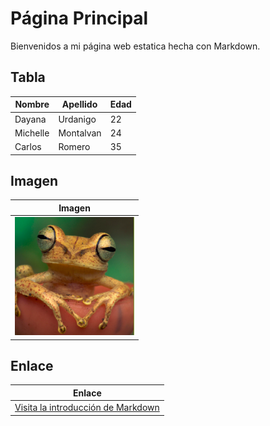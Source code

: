 # Página Principal

Bienvenidos a  mi página web estatica hecha con Markdown.

## Tabla 

|  Nombre    |  Apellido  |  Edad  |
|------------|------------|--------|
|  Dayana    |  Urdanigo  |   22   |
|  Michelle  |  Montalvan |   24   |
|  Carlos    |  Romero    |   35   |

## Imagen 

|                Imagen                      | 
|--------------------------------------------|
|  ![Imagen de una rana](assets/imagen.png)  |

## Enlace

|                                                      Enlace                                                              | 
|--------------------------------------------------------------------------------------------------------------------------|
|  [Visita la introducción de Markdown]([assets/imagen.png](https://guilleatm.github.io/github-light/markdown-intro.html)) |
